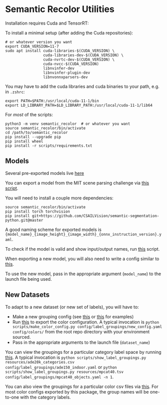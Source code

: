 # Semantic Recolor Utilities

Installation requires Cuda and TensorRT:

To install a minimal setup (after adding the Cuda repositories):
```
# or whatever version you want
export CUDA_VERSION=11-7
sudo apt install cuda-libraries-$(CUDA_VERSION) \
                 cuda-libraries-dev-$(CUDA_VERSION) \
                 cuda-nvrtc-dev-$(CUDA_VERSION) \
                 cuda-nvcc-$(CUDA_VERSION)
                 libnvinfer-dev
                 libnvinfer-plugin-dev
                 libnvonnxparsers-dev
```

You may have to add the cuda libraries and cuda binaries to your path, e.g. in `.zshrc`:
```
export PATH=$PATH:/usr/local/cuda-11-1/bin
export LD_LIBRARY_PATH=$LD_LIBRARY_PATH:/usr/local/cuda-11-1/lib64
```

For *most* of the scripts:

```
python3 -m venv semantic_recolor  # or whatever you want
source semantic_recolor/bin/activate
cd /path/to/semantic_recolor
pip install --upgrade pip
pip install wheel
pip install -r scripts/requirements.txt
```

## Models

Several pre-exported models live [here](https://drive.google.com/drive/folders/1GrmgFDFCssDxKe_Nyx8PPTK1pRMA0gEO?usp=sharing)

You can export a model from the MIT scene parsing challenge via [this script](scripts/export_onnx_model.py).

You will need to install a couple more dependencies:
```
source semantic_recolor/bin/activate
pip install torch torchvision
pip install git+https://github.com/CSAILVision/semantic-segmentation-python.git@master
```

A good naming scheme for exported models is `{model_name}_{image_height}_{image_width}_{onnx_instruction_version}.yaml`.

To check if the model is valid and show input/output names, run [this](scripts/check_onnx_model.py) script.

When exporting a new model, you will also need to write a config similar to [this](config/hrnetv2_360_640_v12.yaml).

To use the new model, pass in the appropriate argument (`model_name`) to the launch file being used.

## New Datasets

To adapt to a new dataset (or new set of labels), you will have to:

  - Make a new grouping config (see [this](config/label_groupings/ade150_outdoor.yaml) or [this](config/label_groupings/ade150_indoor.yaml) for examples)
  - Run [this](scripts/make_color_config.py) to export the color configuration. A typical invocation is `python scripts/make_color_config.py config/label_groupings/new_config.yaml config/colors/` from the root repo directory with your environment sourced.
  - Pass in the appropriate arguments to the launch file (`dataset_name`)

You can view the groupings for a particular category label space by running [this](scripts/show_label_groupings.py).
A typical invocation is `python scripts/show_label_groupings.py resources/ade20k_categories.csv config/label_groupings/ade150_indoor.yaml` or `python scripts/show_label_groupings.py resources/mpcat40.tsv config/label_groupings/mpcat40_objects.yaml -n 1`.

You can also view the groupings for a particular color csv files via [this](scripts/show_csv_groupings.py).
For most color configs exported by this package, the group names will be one-to-one with the category labels.
